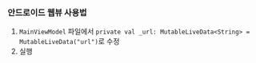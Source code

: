 ### 안드로이드 웹뷰 사용법

1.  `MainViewModel` 파일에서  `private val _url: MutableLiveData<String> = MutableLiveData("url")`로 수정
2. 실행